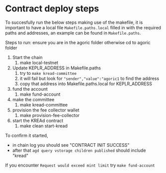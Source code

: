 # Contract deploy steps

To succesfully run the below steps making use of the makefile, it is important to have a local file `Makefile.paths.local` filled in with the required paths and addresses, an example can be found in `Makefile.paths`.

Steps to run:
ensure you are in the agoric folder otherwise cd to agoric folder

1. Start the chain
   1. make local-testnet
2. Update KEPLR_ADDRESS in Makefile.paths
   1. try to `make kread-committee`
   2. it will fail but look for `"sender","value":"agoric1` to find the address
   3. copy that address into Makefile.paths.local for KEPLR_ADDRESS
3. fund the account
   1. make fund-account
4. make the committee
   1. make kread-committee
5. provision the fee collector wallet
   1. make provision-fee-collector
6. start the KREAd contract
   1. make clean start-kread

To confirm it started,

- in chain log you should see "CONTRACT INIT SUCCESS"
- after that `agd query vstorage children published` should include "kread"

If you encounter `Request would exceed mint limit` try `make fund-account`
